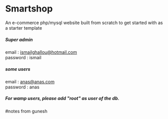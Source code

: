 # Smartshop
An e-commerce php/mysql website built from scratch to get started with as a starter template

<h5> Super admin </h5> 

email : ismailghallou@hotmail.com<br>
password : ismail

<h5>  some users </h5> 

email : anas@anas.com<br>
password : anas

<h5>For wamp users, please add "root" as user of the db.</h5>


#notes from gunesh

 
